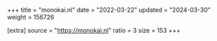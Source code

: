 +++
title = "monokai.nl"
date = "2022-03-22"
updated = "2024-03-30"
weight = 156726

[extra]
source = "https://monokai.nl"
ratio = 3
size = 153
+++
